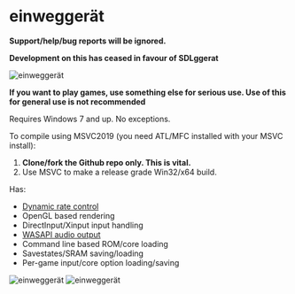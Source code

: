 # einweggerät

**Support/help/bug reports will be ignored.**

**Development on this has ceased in favour of SDLggerat**

![einweggerät](https://i.ibb.co/ggtfb7v/SuYinpW.png)

**If you want to play games, use something else for serious use. Use of this for general use is not recommended**

Requires Windows 7 and up. No exceptions.

To compile using MSVC2019 (you need ATL/MFC installed with your MSVC install):
1) **Clone/fork the Github repo only. This is vital.**
2) Use MSVC to make a release grade Win32/x64 build.

Has:
* [Dynamic rate control](https://docs.libretro.com/development/cores/dynamic-rate-control/)
* OpenGL based rendering
* DirectInput/Xinput input handling
* [WASAPI audio output](https://github.com/floooh/sokol/blob/master/sokol_audio.h)
* Command line based ROM/core loading
* Savestates/SRAM saving/loading
* Per-game input/core option loading/saving

![einweggerät](https://i.ibb.co/12zyj00/d2t7WD9.png)
![einweggerät](https://i.ibb.co/VgjjzLh/uZcxffp.png)
